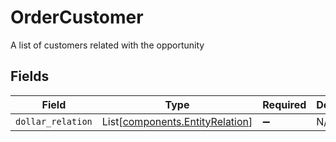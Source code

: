 # OrderCustomer

A list of customers related with the opportunity


## Fields

| Field                                                                        | Type                                                                         | Required                                                                     | Description                                                                  |
| ---------------------------------------------------------------------------- | ---------------------------------------------------------------------------- | ---------------------------------------------------------------------------- | ---------------------------------------------------------------------------- |
| `dollar_relation`                                                            | List[[components.EntityRelation](../../models/components/entityrelation.md)] | :heavy_minus_sign:                                                           | N/A                                                                          |